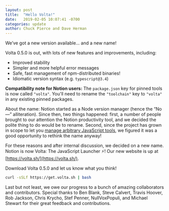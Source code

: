 ```yaml
---
layout: post
title:  "Hello Volta!"
date:   2019-02-05 10:07:41 -0700
categories: update
author: Chuck Pierce and Dave Herman
---
```


We’ve got a new version available… and a new name!

Volta 0.5.0 is out, with lots of new features and improvements, including:

- Improved stability
- Simpler and more helpful error messages
- Safe, fast management of npm-distributed binaries!
- Idiomatic version syntax (e.g. `typescript@3.4`)

**Compatibility note for Notion users:** The `package.json` key for pinned tools is now called `"volta"`. You'll need to rename the `"toolchain"` key to `"volta"` in any existing pinned packages.

About the name: Notion started as a Node version manager (hence the “No—” alliteration). Since then, two things happened: first, a number of people brought to our attention the Notion productivity tool, and we decided the polite thing to do would be to rename. Second, since the project has grown in scope to let you [manage arbitrary JavaScript tools](https://docs.volta.sh/guide/understanding#installing-package-binaries), we figured it was a good opportunity to rethink the name anyway!

For these reasons and after internal discussion, we decided on a new name. Notion is now Volta: The JavaScript Launcher ⚡! Our new website is up at [https://volta.sh/](https://volta.sh/).

Download Volta 0.5.0 and let us know what you think!


```bash
curl -sSLf https://get.volta.sh | bash
```

Last but not least, we owe our progress to a bunch of amazing collaborators and contributors. Special thanks to Ben Blank, Steve Calvert, Travis Hoover, Rob Jackson, Chris Krycho, Stef Penner, NullVoxPopuli, and Michael Stewart for their great feedback and contributions.
